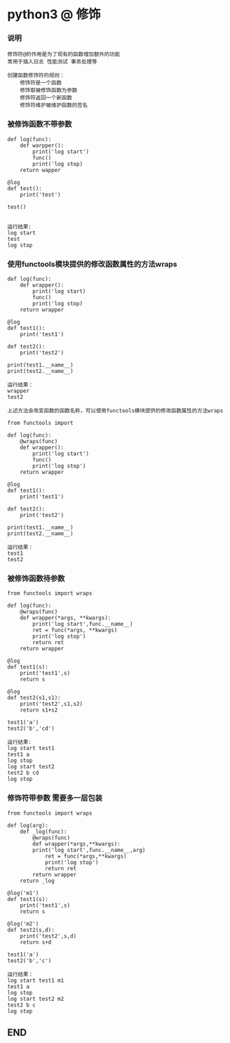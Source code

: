 # python3 @ 修饰

### 说明
    修饰符@的作用是为了现有的函数增加额外的功能
    常用于插入日志 性能测试 事务处理等

    创建函数修饰符的规则：
        修饰符是一个函数
        修饰取被修饰函数为参数
        修饰符返回一个新函数
        修饰符维护被维护函数的签名

### 被修饰函数不带参数
    def log(func):
        def warpper():
            print('log start')
            func()
            print('log stop)
        return wapper
    
    @log
    def test():
        print('test')

    test()


    运行结果:
    log start
    test
    log stop

### 使用functools模块提供的修改函数属性的方法wraps
    def log(func):
        def wrapper():
            print('log start)
            func()
            print('log stop)
        return wrapper

    @log
    def test1():
        print('test1')

    def test2():
        print('test2')

    print(test1.__name__)
    print(test2.__name__)

    运行结果：
    wrapper
    test2

    上述方法会改变函数的函数名称，可以使用functools模块提供的修改函数属性的方法wraps

    from functools import

    def log(func):
        @wraps(func)
        def wrapper():
            print('log start')
            func()
            print('log stop')
        return wrapper

    @log
    def test1():
        print('test1')

    def test2():
        print('test2')

    print(test1.__name__)
    print(test2.__name__)

    运行结果：
    test1
    test2

### 被修饰函数待参数
    from functools import wraps

    def log(func):
        @wraps(func)
        def wrapper(*args, **kwargs):
            print('log start',func.__name__)
            ret = func(*args, **kwargs)
            print('log stop')
            return ret
        return wrapper

    @log
    def test1(s):
        print('test1',s)
        return s
    
    @log
    def test2(s1,s1):
        print('test2',s1,s2)
        return s1+s2

    test1('a')
    test2('b','cd')

    运行结果:
    log start test1
    test1 a
    log stop
    log start test2
    test2 b cd
    log stop

### 修饰符带参数 需要多一层包装
    from functools import wraps

    def log(arg):
        def _log(func):
            @wraps(func)
            def wrapper(*args,**kwargs):                    
            print('log start',func.__name__,arg)
                ret = func(*args,**kwargs)
                print('log stop')
                return ret
            return wrapper
        return _log

    @log('m1')
    def test1(s):
        print('test1',s)
        return s

    @log('m2')
    def test2(s,d):
        print('test2',s,d)
        return s+d

    test1('a')
    test2('b','c')

    运行结果：
    log start test1 m1
    test1 a
    log stop
    log start test2 m2
    test2 b c
    log stop

## END
    